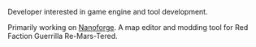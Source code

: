 Developer interested in game engine and tool development. 

Primarily working on [Nanoforge](https://github.com/Moneyl/Nanoforge). A map editor and modding tool for Red Faction Guerrilla Re-Mars-Tered.
